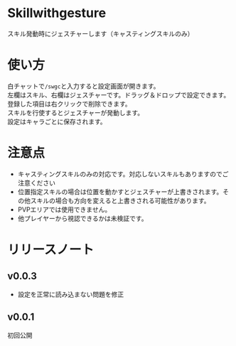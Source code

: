 # Skillwithgesture
スキル発動時にジェスチャーします（キャスティングスキルのみ）
# 使い方
白チャットで`/swgc`と入力すると設定画面が開きます。  
左欄はスキル、右欄はジェスチャーです。ドラッグ＆ドロップで設定できます。登録した項目は右クリックで削除できます。  
スキルを行使するとジェスチャーが発動します。  
設定はキャラごとに保存されます。
# 注意点
* キャスティングスキルのみの対応です。対応しないスキルもありますのでご注意ください
* 位置指定スキルの場合は位置を動かすとジェスチャーが上書きされます。その他スキルの場合も方向を変えると上書きされる可能性があります。
* PVPエリアでは使用できません。
* 他プレイヤーから視認できるかは未検証です。
# リリースノート
## v0.0.3
* 設定を正常に読み込まない問題を修正
## v0.0.1
初回公開